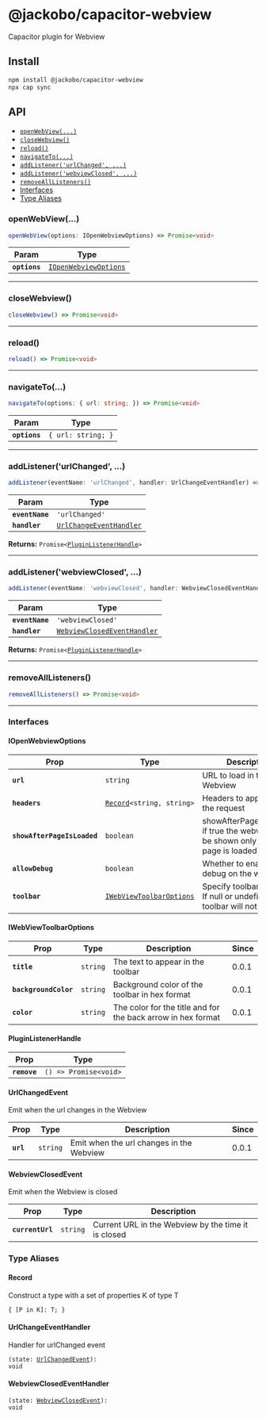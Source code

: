 # @jackobo/capacitor-webview

Capacitor plugin for Webview

## Install

```bash
npm install @jackobo/capacitor-webview
npx cap sync
```

## API

<docgen-index>

* [`openWebView(...)`](#openwebview)
* [`closeWebview()`](#closewebview)
* [`reload()`](#reload)
* [`navigateTo(...)`](#navigateto)
* [`addListener('urlChanged', ...)`](#addlistenerurlchanged-)
* [`addListener('webviewClosed', ...)`](#addlistenerwebviewclosed-)
* [`removeAllListeners()`](#removealllisteners)
* [Interfaces](#interfaces)
* [Type Aliases](#type-aliases)

</docgen-index>

<docgen-api>
<!--Update the source file JSDoc comments and rerun docgen to update the docs below-->

### openWebView(...)

```typescript
openWebView(options: IOpenWebviewOptions) => Promise<void>
```

| Param         | Type                                                                |
| ------------- | ------------------------------------------------------------------- |
| **`options`** | <code><a href="#iopenwebviewoptions">IOpenWebviewOptions</a></code> |

--------------------


### closeWebview()

```typescript
closeWebview() => Promise<void>
```

--------------------


### reload()

```typescript
reload() => Promise<void>
```

--------------------


### navigateTo(...)

```typescript
navigateTo(options: { url: string; }) => Promise<void>
```

| Param         | Type                          |
| ------------- | ----------------------------- |
| **`options`** | <code>{ url: string; }</code> |

--------------------


### addListener('urlChanged', ...)

```typescript
addListener(eventName: 'urlChanged', handler: UrlChangeEventHandler) => Promise<PluginListenerHandle>
```

| Param           | Type                                                                    |
| --------------- | ----------------------------------------------------------------------- |
| **`eventName`** | <code>'urlChanged'</code>                                               |
| **`handler`**   | <code><a href="#urlchangeeventhandler">UrlChangeEventHandler</a></code> |

**Returns:** <code>Promise&lt;<a href="#pluginlistenerhandle">PluginListenerHandle</a>&gt;</code>

--------------------


### addListener('webviewClosed', ...)

```typescript
addListener(eventName: 'webviewClosed', handler: WebviewClosedEventHandler) => Promise<PluginListenerHandle>
```

| Param           | Type                                                                            |
| --------------- | ------------------------------------------------------------------------------- |
| **`eventName`** | <code>'webviewClosed'</code>                                                    |
| **`handler`**   | <code><a href="#webviewclosedeventhandler">WebviewClosedEventHandler</a></code> |

**Returns:** <code>Promise&lt;<a href="#pluginlistenerhandle">PluginListenerHandle</a>&gt;</code>

--------------------


### removeAllListeners()

```typescript
removeAllListeners() => Promise<void>
```

--------------------


### Interfaces


#### IOpenWebviewOptions

| Prop                        | Type                                                                      | Description                                                                            | Default            | Since |
| --------------------------- | ------------------------------------------------------------------------- | -------------------------------------------------------------------------------------- | ------------------ | ----- |
| **`url`**                   | <code>string</code>                                                       | URL to load in the Webview                                                             |                    | 0.0.1 |
| **`headers`**               | <code><a href="#record">Record</a>&lt;string, string&gt;</code>           | Headers to append to the request                                                       |                    | 0.0.1 |
| **`showAfterPageIsLoaded`** | <code>boolean</code>                                                      | showAfterPageIsLoaded: if true the webview will be shown only after the page is loaded | <code>true</code>  | 0.0.1 |
| **`allowDebug`**            | <code>boolean</code>                                                      | Whether to enable debug on the webview                                                 | <code>false</code> | 0.0.1 |
| **`toolbar`**               | <code><a href="#iwebviewtoolbaroptions">IWebViewToolbarOptions</a></code> | Specify toolbar options. If null or undefined the toolbar will not be shown            |                    | 0.0.1 |


#### IWebViewToolbarOptions

| Prop                  | Type                | Description                                                  | Since |
| --------------------- | ------------------- | ------------------------------------------------------------ | ----- |
| **`title`**           | <code>string</code> | The text to appear in the toolbar                            | 0.0.1 |
| **`backgroundColor`** | <code>string</code> | Background color of the toolbar in hex format                | 0.0.1 |
| **`color`**           | <code>string</code> | The color for the title and for the back arrow in hex format | 0.0.1 |


#### PluginListenerHandle

| Prop         | Type                                      |
| ------------ | ----------------------------------------- |
| **`remove`** | <code>() =&gt; Promise&lt;void&gt;</code> |


#### UrlChangedEvent

Emit when the url changes in the Webview

| Prop      | Type                | Description                              | Since |
| --------- | ------------------- | ---------------------------------------- | ----- |
| **`url`** | <code>string</code> | Emit when the url changes in the Webview | 0.0.1 |


#### WebviewClosedEvent

Emit when the Webview is closed

| Prop             | Type                | Description                                         |
| ---------------- | ------------------- | --------------------------------------------------- |
| **`currentUrl`** | <code>string</code> | Current URL in the Webview by the time it is closed |


### Type Aliases


#### Record

Construct a type with a set of properties K of type T

<code>{ [P in K]: T; }</code>


#### UrlChangeEventHandler

Handler for urlChanged event

<code>(state: <a href="#urlchangedevent">UrlChangedEvent</a>): void</code>


#### WebviewClosedEventHandler

<code>(state: <a href="#webviewclosedevent">WebviewClosedEvent</a>): void</code>

</docgen-api>
